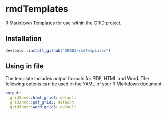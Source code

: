 # rmdTemplates
R Markdown Templates for use within the GRID project

## Installation

```r
devtools::install_github("GRID3/rmdTemplates")
```

## Using in file

The template includes output formats for PDF, HTML and Word. The following options can be used in the YAML of your R Markdown document.

```yaml
output:
  grid3rmd::html_grid3: default
  grid3rmd::pdf_grid3: default
  grid3rmd::word_grid3: default
```
